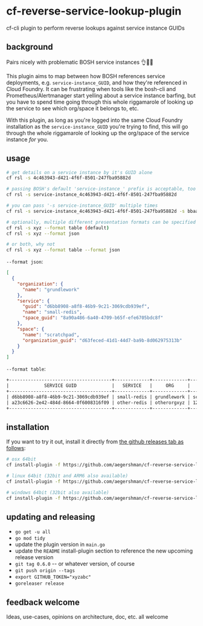 # cf-reverse-service-lookup-plugin

cf-cli plugin to perform reverse lookups against service instance GUIDs

## background

Pairs nicely with problematic BOSH service instances 👌👩‍🍳

This plugin aims to map between how BOSH references service deployments, e.g. `service-instance_GUID`, and how they're referenced in Cloud Foundry. It can be frustrating when tools like the bosh-cli and Prometheus/Alertmanager start yelling about a service instance barfing, but you have to spend time going through this whole riggamarole of looking up the service to see which org/space it belongs to, etc.

With this plugin, as long as you're logged into the same Cloud Foundry installation as the `service-instance_GUID` you're trying to find, this will go through the whole riggamarole of looking up the org/space of the service instance _for_ you.

## usage

```sh
# get details on a service instance by it's GUID alone
cf rsl -s 4c463943-d421-4f6f-8501-247fba95882d

# passing BOSH's default 'service-instance_' prefix is acceptable, too
cf rsl -s service-instance_4c463943-d421-4f6f-8501-247fba95882d

# you can pass '-s service-instance_GUID' multiple times
cf rsl -s service-instance_4c463943-d421-4f6f-8501-247fba95882d -s bbaa77df-52e7-4d6a-8c86-d07a7c93ab82

# optionally, multiple different presentation formats can be specified
cf rsl -s xyz --format table (default)
cf rsl -s xyz --format json

# or both, why not
cf rsl -s xyz --format table --format json
```

`--format json`:

```json
[
  {
    "organization": {
      "name": "grundlework"
    },
    "service": {
      "guid": "d6bb8908-a8f8-46b9-9c21-3069cdb939ef",
      "name": "small-redis",
      "space_guid": "8a90a486-6a40-4709-b65f-efe6705bdc8f"
    },
    "space": {
      "name": "scratchpad",
      "organization_guid": "d63feced-41d1-44d7-ba9b-8d062975313b"
    }
  }
]
```

`--format table`:

```txt
+--------------------------------------+-------------+-------------+------------+
|             SERVICE GUID             |   SERVICE   |     ORG     |   SPACE    |
+--------------------------------------+-------------+-------------+------------+
| d6bb8908-a8f8-46b9-9c21-3069cdb939ef | small-redis | grundlework | scratchpad |
| a23c6626-2e42-484d-8664-0f6008316f09 | other-redis | otherorgxyz | 123xyspace |
+--------------------------------------+-------------+-------------+------------+
```

## installation

If you want to try it out, install it directly from [the github releases tab as follows](https://github.com/aegershman/cf-reverse-service-lookup-plugin/releases):

```sh
# osx 64bit
cf install-plugin -f https://github.com/aegershman/cf-reverse-service-lookup-plugin/releases/download/0.6.0/cf-reverse-service-lookup-plugin-darwin

# linux 64bit (32bit and ARM6 also available)
cf install-plugin -f https://github.com/aegershman/cf-reverse-service-lookup-plugin/releases/download/0.6.0/cf-reverse-service-lookup-plugin-amd64

# windows 64bit (32bit also available)
cf install-plugin -f https://github.com/aegershman/cf-reverse-service-lookup-plugin/releases/download/0.6.0/cf-reverse-service-lookup-plugin-windows-amd64.exe
```

## updating and releasing

- `go get -u all`
- `go mod tidy`
- update the plugin version in `main.go`
- update the `README` install-plugin section to reference the new upcoming release version
- `git tag 0.6.0` -- or whatever version, of course
- `git push origin --tags`
- `export GITHUB_TOKEN="xyzabc"`
- `goreleaser release`

## feedback welcome

Ideas, use-cases, opinions on architecture, doc, etc. all welcome
